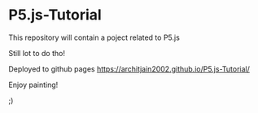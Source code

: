 # P5.js-Tutorial
This repository will contain a poject related to P5.js

Still lot to do tho!

Deployed to github pages https://architjain2002.github.io/P5.js-Tutorial/


Enjoy painting! 

;)
